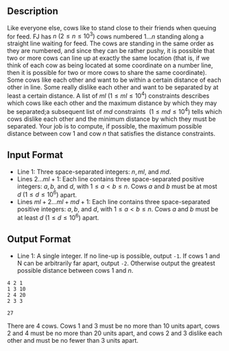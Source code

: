 ## Description

Like everyone else, cows like to stand close to their friends when queuing for feed. FJ has $n \ (2 \le  n \le  10^3)$ cows numbered $1\dots n$ standing along a straight line waiting for feed. The cows are standing in the same order as they are numbered, and since they can be rather pushy, it is possible that two or more cows can line up at exactly the same location (that is, if we think of each cow as being located at some coordinate on a number line, then it is possible for two or more cows to share the same coordinate). Some cows like each other and want to be within a certain distance of each other in line. Some really dislike each other and want to be separated by at least a certain distance. A list of $ml \ (1 \le  ml \le  10^4)$ constraints describes which cows like each other and the maximum distance by which they may be separated;a subsequent list of $md$ constraints $\ (1 \le  md \le  10^4)$ tells which cows dislike each other and the minimum distance by which they must be separated. Your job is to compute, if possible, the maximum possible distance between cow $1$ and cow $n$ that satisfies the distance constraints.

## Input Format

- Line $1$: Three space-separated integers: $n,ml$, and $md$.
- Lines $2 \ldots ml+1$: Each line contains three space-separated positive integers: $a,b$, and $d$, with $1 \le  a < b \le  n$. Cows $a$ and $b$ must be at most $d \ (1 \le  d \le  10^6)$ apart.
- Lines $ml+2 \ldots ml+md+1$: Each line contains three space-separated positive integers: $a,b$, and $d$, with $1 \le  a < b \le  n$. Cows $a$ and $b$ must be at least $d \ (1 \le  d \le  10^6)$ apart.

## Output Format

* Line $1$: A single integer. If no line-up is possible, output `-1`. If cows 1 and N can be arbitrarily far apart, output `-2`.
Otherwise output the greatest possible distance between cows $1$ and $n$.

```input1
4 2 1
1 3 10
2 4 20
2 3 3
```

```output1
27
```

There are $4$ cows. Cows $1$ and $3$ must be no more than $10$ units apart, cows $2$ and $4$ must be no more than $20$ units apart, and cows $2$ and $3$ dislike each other and must be no fewer than $3$ units apart.
